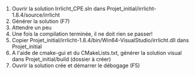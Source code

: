1. Ouvrir la solution Irrlicht_CPE.sln dans Projet_initial/irrlicht-1.8.4/source/irrlicht
2. Générer la solution (F7)
3. Attendre un peu
4. Une fois la compilation terminée, il ne doit rien se passer!
5. Copier Projet_initial/irrlicht-1.8.4/bin/Win64-VisualStudio/irrlicht.dll dans Projet_initial
6. A l'aide de cmake-gui et du CMakeLists.txt, générer la solution visual dans Projet_initial/build (dossier à créer)
7. Ouvrir la solution crée et démarrer le débogage (F5)